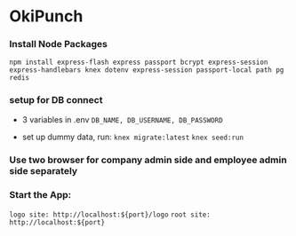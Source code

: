 # OkiPunch

### Install Node Packages

`npm install express-flash express passport bcrypt express-session express-handlebars knex dotenv express-session passport-local path pg redis`

### setup for DB connect

- 3 variables in .env
  `DB_NAME, DB_USERNAME, DB_PASSWORD`

- set up dummy data, run:
  `knex migrate:latest`
  `knex seed:run`

### Use two browser for company admin side and employee admin side separately

### Start the App:

`logo site: http://localhost:${port}/logo`
`root site: http://localhost:${port} `
